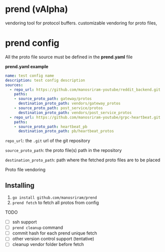 # prend (vAlpha)
vendoring tool for protocol buffers. customizable vendoring for proto files, 

# prend config
All the proto file source must be defined in the **prend.yaml** file

**prend.yaml example**
```yaml
name: test config name
description: test config description
sources:
  - repo_url: https://github.com/manosriram-youtube/reddit_backend.git
    paths:
    - source_proto_path: gateway/protos
      destination_proto_path: vendors/gateway_protos
    - source_proto_path: post_service/protos
      destination_proto_path: vendors/post_service_protos
  - repo_url: https://github.com/manosriram-youtube/grpc-heartbeat.git
    paths:
    - source_proto_path: heartbeat_pb
      destination_proto_path: pb/heartbeat_protos
```
`repo_url`: the `.git` url of the git repository

`source_proto_path`: the proto file(s) path in the repository

`destination_proto_path`: path where the fetched proto files are to be placed

Proto file vendoring

## Installing
1. `go install github.com/manosriram/prend`
2. `prend fetch` to fetch all protos from config


TODO
- [ ] ssh support
- [ ] `prend cleanup` command
- [ ] commit hash for each prend unique fetch
- [ ] other version control support (tentative)
- [ ] cleanup vendor folder before fetch
